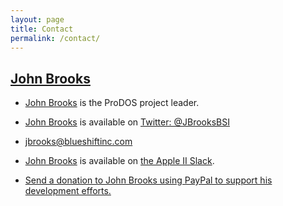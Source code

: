 ```yaml
---
layout: page
title: Contact
permalink: /contact/
---
```


<a name="johnbrooks"></a>

## <a href="/about/#johnbrooks">John Brooks</a>

* <a href="/about/#johnbrooks">John Brooks</a> is the ProDOS project leader.

* <a href="/about/#johnbrooks">John Brooks</a> is available on <a href="https://twitter.com/JBrooksBSI">Twitter: @JBrooksBSI</a>

* <a href="mailto:jbrooks@blueshiftinc.com?subject=I%20want%20to%20help%20with%20ProDOS&body=Hello,%20John.%20I%20would%20like%20to%20help%20with%20the%20ProDOS%20development%20effort.%20Please%20help%20me%20get%20started.">jbrooks@blueshiftinc.com</a>

* <a href="/about/#johnbrooks">John Brooks</a> is available on <a href="/apple2infinitum/">the Apple II Slack</a>.

* <a href="https://www.paypal.me/JBrooksBSI">Send a donation to John Brooks using PayPal to support his development efforts.</a>

